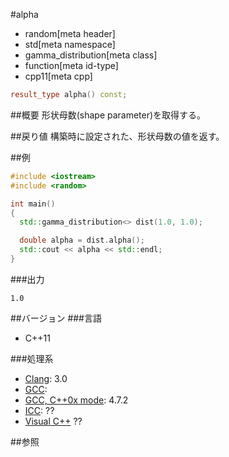 #alpha
* random[meta header]
* std[meta namespace]
* gamma_distribution[meta class]
* function[meta id-type]
* cpp11[meta cpp]

```cpp
result_type alpha() const;
```

##概要
形状母数(shape parameter)を取得する。


##戻り値
構築時に設定された、形状母数の値を返す。


##例
```cpp
#include <iostream>
#include <random>

int main()
{
  std::gamma_distribution<> dist(1.0, 1.0);

  double alpha = dist.alpha();
  std::cout << alpha << std::endl;
}
```

###出力
```
1.0
```

##バージョン
###言語
- C++11

###処理系
- [Clang](/implementation.md#clang): 3.0
- [GCC](/implementation.md#gcc): 
- [GCC, C++0x mode](/implementation.md#gcc): 4.7.2
- [ICC](/implementation.md#icc): ??
- [Visual C++](/implementation.md#visual_cpp) ??


##参照


